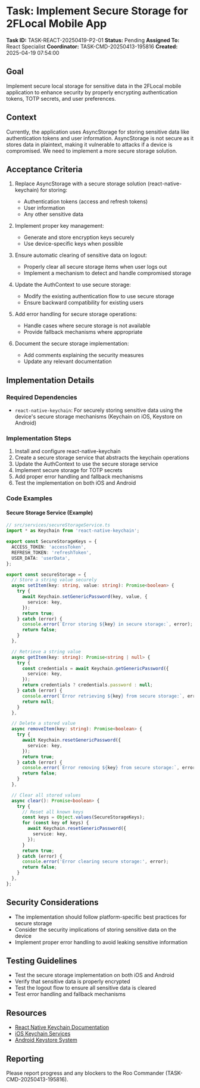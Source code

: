 # Task: Implement Secure Storage for 2FLocal Mobile App

**Task ID:** TASK-REACT-20250419-P2-01
**Status:** Pending
**Assigned To:** React Specialist
**Coordinator:** TASK-CMD-20250413-195816
**Created:** 2025-04-19 07:54:00

## Goal
Implement secure local storage for sensitive data in the 2FLocal mobile application to enhance security by properly encrypting authentication tokens, TOTP secrets, and user preferences.

## Context
Currently, the application uses AsyncStorage for storing sensitive data like authentication tokens and user information. AsyncStorage is not secure as it stores data in plaintext, making it vulnerable to attacks if a device is compromised. We need to implement a more secure storage solution.

## Acceptance Criteria
1. Replace AsyncStorage with a secure storage solution (react-native-keychain) for storing:
   - Authentication tokens (access and refresh tokens)
   - User information
   - Any other sensitive data

2. Implement proper key management:
   - Generate and store encryption keys securely
   - Use device-specific keys when possible

3. Ensure automatic clearing of sensitive data on logout:
   - Properly clear all secure storage items when user logs out
   - Implement a mechanism to detect and handle compromised storage

4. Update the AuthContext to use secure storage:
   - Modify the existing authentication flow to use secure storage
   - Ensure backward compatibility for existing users

5. Add error handling for secure storage operations:
   - Handle cases where secure storage is not available
   - Provide fallback mechanisms where appropriate

6. Document the secure storage implementation:
   - Add comments explaining the security measures
   - Update any relevant documentation

## Implementation Details

### Required Dependencies
- `react-native-keychain`: For securely storing sensitive data using the device's secure storage mechanisms (Keychain on iOS, Keystore on Android)

### Implementation Steps
1. Install and configure react-native-keychain
2. Create a secure storage service that abstracts the keychain operations
3. Update the AuthContext to use the secure storage service
4. Implement secure storage for TOTP secrets
5. Add proper error handling and fallback mechanisms
6. Test the implementation on both iOS and Android

### Code Examples

#### Secure Storage Service (Example)
```typescript
// src/services/secureStorageService.ts
import * as Keychain from 'react-native-keychain';

export const SecureStorageKeys = {
  ACCESS_TOKEN: 'accessToken',
  REFRESH_TOKEN: 'refreshToken',
  USER_DATA: 'userData',
};

export const secureStorage = {
  // Store a string value securely
  async setItem(key: string, value: string): Promise<boolean> {
    try {
      await Keychain.setGenericPassword(key, value, {
        service: key,
      });
      return true;
    } catch (error) {
      console.error(`Error storing ${key} in secure storage:`, error);
      return false;
    }
  },

  // Retrieve a string value
  async getItem(key: string): Promise<string | null> {
    try {
      const credentials = await Keychain.getGenericPassword({
        service: key,
      });
      return credentials ? credentials.password : null;
    } catch (error) {
      console.error(`Error retrieving ${key} from secure storage:`, error);
      return null;
    }
  },

  // Delete a stored value
  async removeItem(key: string): Promise<boolean> {
    try {
      await Keychain.resetGenericPassword({
        service: key,
      });
      return true;
    } catch (error) {
      console.error(`Error removing ${key} from secure storage:`, error);
      return false;
    }
  },

  // Clear all stored values
  async clear(): Promise<boolean> {
    try {
      // Reset all known keys
      const keys = Object.values(SecureStorageKeys);
      for (const key of keys) {
        await Keychain.resetGenericPassword({
          service: key,
        });
      }
      return true;
    } catch (error) {
      console.error('Error clearing secure storage:', error);
      return false;
    }
  },
};
```

## Security Considerations
- The implementation should follow platform-specific best practices for secure storage
- Consider the security implications of storing sensitive data on the device
- Implement proper error handling to avoid leaking sensitive information

## Testing Guidelines
- Test the secure storage implementation on both iOS and Android
- Verify that sensitive data is properly encrypted
- Test the logout flow to ensure all sensitive data is cleared
- Test error handling and fallback mechanisms

## Resources
- [React Native Keychain Documentation](https://github.com/oblador/react-native-keychain)
- [iOS Keychain Services](https://developer.apple.com/documentation/security/keychain_services)
- [Android Keystore System](https://developer.android.com/training/articles/keystore)

## Reporting
Please report progress and any blockers to the Roo Commander (TASK-CMD-20250413-195816).